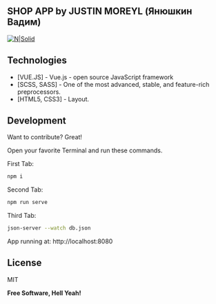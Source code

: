 ## SHOP APP by JUSTIN MOREYL (Янюшкин Вадим)
[![N|Solid](https://i.ibb.co/vHpsNKL/logo.png)](https://nodesource.com/products/nsolid)

## Technologies
- [VUE.JS] - Vue.js - open source JavaScript framework
- [SCSS, SASS] - One of the most advanced, stable, and feature-rich preprocessors.
- [HTML5, CSS3] - Layout.


## Development

Want to contribute? Great!


Open your favorite Terminal and run these commands.

First Tab:

```sh
npm i
```

Second Tab:

```sh
npm run serve
```


Third Tab:

```sh
json-server --watch db.json
```

App running at:
http://localhost:8080


## License

MIT

**Free Software, Hell Yeah!**